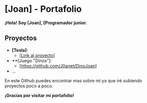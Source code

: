 # **[Joan]** - Portafolio

**¡Hola! Soy [Joan], [Programador junior.**



## Proyectos
* **[Tesla]:** 
    * [[Link al proyecto](https://github.com/J0anet/tesla-landing)]
* **[Juego "Dinos"]:
    * [https://github.com/J0anet/DinoJoan]
* ...

En este Github puedes encontrar mas sobre mí ya que iré subiendo proyectos poco a poco.

**¡Gracias por visitar mi portafolio!**

